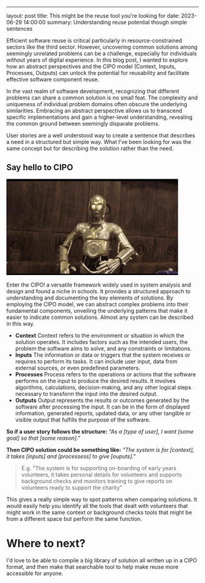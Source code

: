 ---
layout:     post
title:      This might be the reuse tool you're looking for
date:       2023-06-29 14:00:00
summary:    Understanding reuse potential though simple sentences

Efficient software reuse is critical particularly in resource-constrained sectors like the third sector. However, uncovering common solutions among seemingly unrelated problems can be a challenge, especially for individuals without years of digital experience. In this blog post, I wanted to explore how an abstract perspectives and the CIPO model (Context, Inputs, Processes, Outputs) can unlock the potential for reusability and facilitate effective software component reuse.

In the vast realm of software development, recognizing that different problems can share a common solution is no small feat. The complexity and uniqueness of individual problem domains often obscure the underlying similarities. Embracing an abstract perspective allows us to transcend specific implementations and gain a higher-level understanding, revealing the common ground between seemingly disparate problems.

User stories are a well understood way to create a sentence that describes a need in a structured but simple way. What I've been looking for was the same concept but for describing the solution rather than the need.

## Say hello to CIPO

![C3P0 waving](/img/c3po.webp)

Enter the CIPO! a versatile framework widely used in system analysis and design and found a niche in schools. It provides a structured approach to understanding and documenting the key elements of solutions. By employing the CIPO model, we can abstract complex problems into their fundamental components, unveiling the underlying patterns that make it easier to indicate common solutions. Almost any system can be described in this way.

- **Context**
  Context refers to the environment or situation in which the solution operates. It includes factors such as the intended users, the problem the software aims to solve, and any constraints or limitations.
- **Inputs**
  The information or data or triggers that the system receives or requires to perform its tasks. It can include user input, data from external sources, or even predefined parameters.
- **Processes**
  Process refers to the operations or actions that the software performs on the input to produce the desired results. It involves algorithms, calculations, decision-making, and any other logical steps necessary to transform the input into the desired output.
- **Outputs**
  Output represents the results or outcomes generated by the software after processing the input. It can be in the form of displayed information, generated reports, updated data, or any other tangible or visible output that fulfills the purpose of the software.

**So if a user story follows the structure:**
*"As a [type of user], I want [some goal] so that [some reason]."*

**Then CIPO solution could be something like:**
*"The system is for [context], it takes [inputs] and [processess] to give [ouputs]."*

> E.g. "The system is for supporting on-boarding of early years volunteers, it takes personal details for volunteers and supports background checks and monitors training to give reports on volunteers ready to support the charity"

This gives a really simple way to spot patterns when comparing solutions. It would easily help you identify all the tools that dealt with volunteers that might work in the same context or background checks tools that might be from a different space but perform the same function.

# Where to next?
I'd love to be able to compile a big library of solution all written up in a CIPO format, and then make that searchable tool to help make reuse more accessible for anyone.